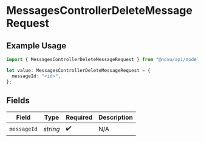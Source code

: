 # MessagesControllerDeleteMessageRequest

## Example Usage

```typescript
import { MessagesControllerDeleteMessageRequest } from "@novu/api/models/operations";

let value: MessagesControllerDeleteMessageRequest = {
  messageId: "<id>",
};
```

## Fields

| Field              | Type               | Required           | Description        |
| ------------------ | ------------------ | ------------------ | ------------------ |
| `messageId`        | *string*           | :heavy_check_mark: | N/A                |